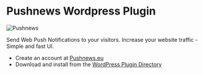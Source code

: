 Pushnews Wordpress Plugin
===

![Pushnews](https://i.ibb.co/qD2cFtT/rsz-screenshot-1.jpg)

Send Web Push Notifications to your visitors. Increase your website traffic - Simple and fast UI.


- Create an account at [Pushnews.eu](https://app.pushnews.eu/register?utm_source=WpPluginSite&utm_medium=wordpress)
- Download and install from the [WordPress Plugin Directory](https://wordpress.org/plugins/)
